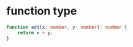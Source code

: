 # function type








``` typescript 
function add(x: number, y: number): number {
    return x + y;
}
```


